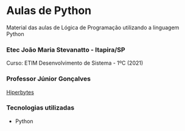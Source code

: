 # Aulas de Python
Material das aulas de Lógica de Programação utilizando a linguagem Python

### Etec João Maria Stevanatto - Itapira/SP
Curso: ETIM Desenvolvimento de Sistema - 1ºC (2021)

### Professor Júnior Gonçalves
[Hiperbytes](https://hiperbytes.com.br/)

### Tecnologias utilizadas 
* Python
